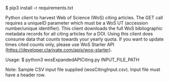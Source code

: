 $ pip3 install -r requirements.txt

Python client to harvest Web of Science (WoS) citing articles.  The GET call requires a uniqueID parameter which must be a WoS UT (accession number/unique identifier).  This client downloads the full WoS bibliographic metadata records for all citing articles for a DOI.  Using this client does consume data that counts towards your yearly quota.  If you want to update times cited counts only, please use WoS Starter API (https://developer.clarivate.com/apis/wos-starter).

Usage:
$ python3 wosExpandedAPICiting.py INPUT_FILE_PATH

Note:  Sample CSV input file supplied (wosCitingInput.csv).  Input file must have a header row.


